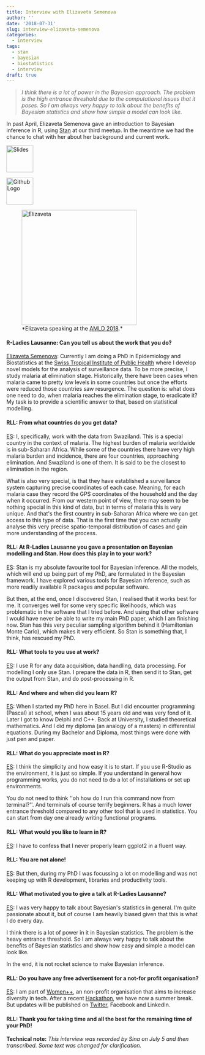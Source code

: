 ```yaml
---
title: Interview with Elizaveta Semenova
author: ''
date: '2018-07-31'
slug: interview-elizaveta-semenova
categories: 
  - interview
tags:
  - stan
  - bayesian
  - biostatistics
  - interview
draft: true
---
```






> *I think there is a lot of power in the Bayesian approach. The problem is the high entrance threshold due to the computational issues that it poses. So I am always very happy to talk about the benefits of Bayesian statistics and show how simple a model can look like.*



In past April, Elizaveta Semenova  [<i class="fab fa-twitter"></i>](https://twitter.com/liza_p_semenova)[<i class="far fa-address-card"></i>](https://www.swisstph.ch/en/staff/profile/people/elizaveta-semenova/) gave an introduction to Bayesian inference in R, using [Stan](http://mc-stan.org/) at our third meetup. In the meantime we had the chance to chat with her about her background and current work. 

<a href="https://raw.github.com/rladies/meetup-presentations_lausanne/master/20180413_bayesian/elizavetasemenova-bayesian-stan/presentationHTML.html"><img src="/files/img_slides.png" alt="Slides" height="70" /></a>

<a href="https://github.com/rladies/meetup-presentations_lausanne/tree/master/20180413_bayesian/elizavetasemenova-bayesian-stan"><img src="/files/img_material.png" alt="Github Logo" height="70" /></a> 




 <figure>
  <img src="/files/2018-04-13-bayesian/Liza1.png" alt="Elizaveta" height="300" />
  <figcaption>*Elizaveta speaking at the <a href="https://www.appliedmldays.com/workshop_sessions/machine-learning-for-news-theory-applications-and-visualisation-in-python.1">AMLD 2018</a>.*</figcaption>
</figure> 




#### R-Ladies Lausanne: Can you tell us about the work that you do?

<u>Elizaveta Semenova</u>: Currently I am doing a PhD in Epidemiology and Biostatistics at the [Swiss Tropical Institute of Public Health]( https://www.swisstph.ch/en/) where I develop novel models for the analysis of surveillance data. 
To be more precise, I study malaria at elimination stage. Historically, there have been cases when malaria came to pretty low levels in some countries but once the efforts were reduced those countries saw resurgence. The question is: what does one need to do, when malaria reaches the elimination stage, to eradicate it? My task is to provide a scientific answer to that, based on statistical modelling. 

#### RLL: From what countries do you get data?

<u>ES</u>: I, specifically, work with the data from Swaziland. This is a special country in the context of malaria. The highest burden of malaria worldwide is in sub-Saharan Africa. While some of the countries there have very high malaria burden and incidence, there are four countries, approaching elimination. And Swaziland is one of them. It is said to be the closest to elimination in the region.

What is also very special, is that they have established a surveillance system capturing precise coordinates of each case. Meaning, for each malaria case they record the GPS coordinates of the household and the day when it occurred. From our western point of view, there may seem to be nothing special in this kind of data, but in terms of malaria this is very unique.  And that's the first country in sub-Saharan Africa where we can get access to this type of data. That is the first time that you can actually analyse this very precise spatio-temporal distribution of cases and gain more understanding of the process.


#### RLL: At R-Ladies Lausanne you gave a presentation on Bayesian modelling and Stan. How does this play in to your work?

<u>ES</u>: Stan is my absolute favourite tool for Bayesian inference. All the models, which will end up being part of my PhD, are formulated in the Bayesian framework. I have explored various tools for Bayesian inference, such as more readily available R packages and popular software. 

But then, at the end, once I discovered Stan, I realised that it works best for me. It converges well for some very specific likelihoods, which was problematic in the software that I tried before. And using that other software I would have never be able to write my main PhD paper, which I am finishing now. Stan has this very peculiar sampling algorithm behind it (Hamiltonian Monte Carlo), which makes it very efficient. So Stan is something that, I think, has rescued my PhD. 

#### RLL: What tools to you use at work?

<u>ES</u>: I use R for any data acquisition, data handling, data processing. For modelling I only use Stan. I prepare the data in R, then send it to Stan, get the output from Stan, and do post-processing in R. 


#### RLL: And where and when did you learn R?

<u>ES</u>: When I started my PhD here in Basel. But I did encounter programming (Pascal) at school, when I was about 15 years old and was very fond of it. Later I got to know Delphi and C++. Back at University, I studied theoretical mathematics. And I did my diploma (an analogy of a masters) in differential equations. During my Bachelor and Diploma, most things were done with just pen and paper. 

#### RLL: What do you appreciate most in R?

<u>ES</u>: I think the simplicity and how easy it is to start. If you use R-Studio as the environment, it is just so simple. If you understand in general how programming works, you do not need to do a lot of installations or set up environments.

You do not need to think ''oh how do I run this command now from terminal?''. And terminals of course terrify beginners. R has a much lower entrance threshold compared to any other tool that is used in statistics. You can start from day one already writing functional programs.

#### RLL: What would you like to learn in R?

<u>ES</u>: I have to confess that I never properly learn ggplot2 in a fluent way. 

#### RLL: You are not alone!

<u>ES</u>: But then, during my PhD I was focussing a lot on modelling and was not keeping up with R development, libraries and productivity tools.

#### RLL: What motivated you to give a talk at R-Ladies Lausanne?

<u>ES</u>: I was very happy to talk about Bayesian's statistics in general. I'm quite passionate about it, but of course I am heavily biased given that this is what I do every day.

I think there is a lot of power in it in Bayesian statistics. The problem is the heavy entrance threshold. So I am always very happy to talk about the benefits of Bayesian statistics and show how easy and simple a model can look like.

In the end, it is not rocket science to make Bayesian inference.

#### RLL: Do you have any free advertisement for a not-for profit organisation?

<u>ES</u>: I am part of [Women++](https://www.womenplusplus.ch/), an non-profit organisation that aims to increase diversity in tech. After a recent [Hackathon](http://hackandlead.com/), we have now a summer break. But updates will be published on [Twitter](https://twitter.com/womenplusplus), Facebook and LinkedIn.

#### RLL: Thank you for taking time and all the best for the remaining time of your PhD!


**Technical note:**
*This interview was recorded by Sina on July 5 and then transcribed. Some text was changed for clarification.*
